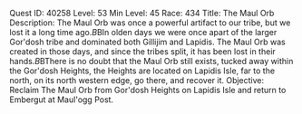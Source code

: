 Quest ID: 40258
Level: 53
Min Level: 45
Race: 434
Title: The Maul Orb
Description: The Maul Orb was once a powerful artifact to our tribe, but we lost it a long time ago.$B$BIn olden days we were once apart of the larger Gor'dosh tribe and dominated both Gillijim and Lapidis. The Maul Orb was created in those days, and since the tribes split, it has been lost in their hands.$B$BThere is no doubt that the Maul Orb still exists, tucked away within the Gor'dosh Heights, the Heights are located on Lapidis Isle, far to the north, on its north western edge, go there, and recover it.
Objective: Reclaim The Maul Orb from Gor'dosh Heights on Lapidis Isle and return to Embergut at Maul'ogg Post.
